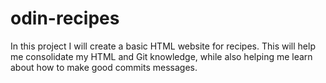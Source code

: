 # odin-recipes
In this project I will create a basic HTML website for recipes.
This will help me consolidate my HTML and Git knowledge, while also helping me learn about how to make good commits messages.